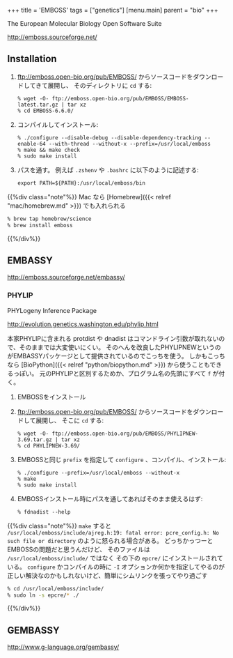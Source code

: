 +++
title = 'EMBOSS'
tags = ["genetics"]
[menu.main]
  parent = "bio"
+++

The European Molecular Biology Open Software Suite

<http://emboss.sourceforge.net/>

## Installation

1.  <ftp://emboss.open-bio.org/pub/EMBOSS/>
    からソースコードをダウンロードしてきて展開し、
    そのディレクトリに `cd` する:

        % wget -O- ftp://emboss.open-bio.org/pub/EMBOSS/EMBOSS-latest.tar.gz | tar xz
        % cd EMBOSS-6.6.0/

2.  コンパイルしてインストール:

        % ./configure --disable-debug --disable-dependency-tracking --enable-64 --with-thread --without-x --prefix=/usr/local/emboss
        % make && make check
        % sudo make install

3.  パスを通す。
    例えば `.zshenv` や `.bashrc` に以下のように記述する:

        export PATH=${PATH}:/usr/local/emboss/bin

{{%div class="note"%}}
Mac なら [Homebrew]({{< relref "mac/homebrew.md" >}}) でも入れられる

```sh
% brew tap homebrew/science
% brew install emboss
```
{{%/div%}}

## EMBASSY

<http://emboss.sourceforge.net/embassy/>

### PHYLIP

PHYLogeny Inference Package

<http://evolution.genetics.washington.edu/phylip.html>

本家PHYLIPに含まれる protdist や dnadist
はコマンドライン引数が取れないので、そのままでは大変使いにくい。
そのへんを改良したPHYLIPNEWというのがEMBASSYパッケージとして提供されているのでこっちを使う。
しかもこっちなら [BioPython]({{< relref "python/biopython.md" >}}) から使うこともできるっぽい。
元のPHYLIPと区別するためか、プログラム名の先頭にすべて `f` が付く。

1.  EMBOSSをインストール
2.  <ftp://emboss.open-bio.org/pub/EMBOSS/> からソースコードをダウンロードして展開し、
    そこに `cd` する:

        % wget -O- ftp://emboss.open-bio.org/pub/EMBOSS/PHYLIPNEW-3.69.tar.gz | tar xz
        % cd PHYLIPNEW-3.69/

3.  EMBOSSと同じ `prefix` を指定して `configure` 、コンパイル、インストール:

        % ./configure --prefix=/usr/local/emboss --without-x
        % make
        % sudo make install

4.  EMBOSSインストール時にパスを通してあればそのまま使えるはず:

        % fdnadist --help

{{%div class="note"%}}
`make` すると
`/usr/local/emboss/include/ajreg.h:19: fatal error: pcre_config.h: No such file or directory`
のように怒られる場合がある。
どっちかっつーとEMBOSSの問題だと思うんだけど、
そのファイルは `/usr/local/emboss/include/` ではなく
その下の `epcre/` にインストールされている。
`configure` かコンパイルの時に `-I` オプションか何かを指定してやるのが
正しい解決なのかもしれないけど、簡単にシムリンクを張ってやり過ごす

```sh
% cd /usr/local/emboss/include/
% sudo ln -s epcre/* ./
```
{{%/div%}}

## GEMBASSY

<http://www.g-language.org/gembassy/>
